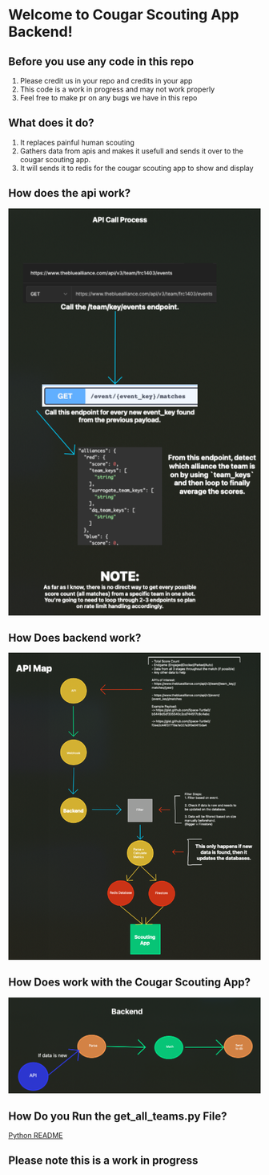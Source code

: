 # Welcome to Cougar Scouting App Backend!

## Before you use any code in this repo
1. Please credit us in your repo and credits in your app
2. This code is a work in progress and may not work properly 
3. Feel free to make pr on any bugs we have in this repo


## What does it do?

1. It replaces painful human scouting
2. Gathers data from apis and makes it usefull and sends it over to the cougar scouting app.
3. It will sends it to redis for the cougar scouting app to show and display

## How does the api work?
![data.png](readmefiles%2Fdata.png)


## How Does backend work?
![data2.png](readmefiles%2Fdata2.png)


## How Does work with the Cougar Scouting App?
![data3.png](readmefiles%2Fdata3.png)

## How Do you Run the get_all_teams.py File?
[Python README](https://github.com/FRC-Team-1403/CSA_Backend/blob/main/microService/get_all_teams/README.md)

## Please note this is a work in progress

